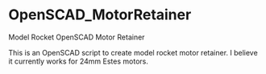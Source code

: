 # OpenSCAD_MotorRetainer
Model Rocket OpenSCAD Motor Retainer

This is an OpenSCAD script to create model rocket motor retainer.  I believe it currently works for 24mm Estes motors.
